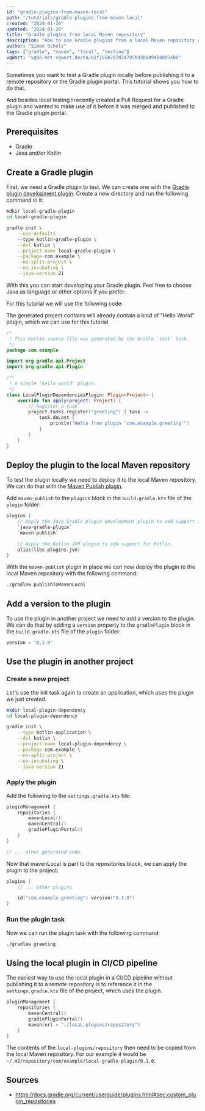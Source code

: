 ```yaml
---
id: "gradle-plugins-from-maven-local"
path: "/tutorials/gradle-plugins-from-maven-local"
created: "2024-01-20"
updated: "2024-01-20"
title: "Gradle plugins from local Maven repository"
description: "How to use Gradle plugins from a local Maven repository without publishing them to a remote repository or the Gradle plugin portal."
author: "Simon Scholz"
tags: ["gradle", "maven", "local", "testing"]
vgWort: "vg08.met.vgwort.de/na/61f155b787d24795b93b049408d87eb0"
---
```


Sometimes you want to test a Gradle plugin locally before publishing it to a remote repository or the Gradle plugin portal. This tutorial shows you how to do that.

And besides local testing I recently created a Pull Request for a Gradle plugin and wanted to make use of it before it was merged and published to the Gradle plugin portal.

## Prerequisites

- Gradle
- Java and/or Kotlin

## Create a Gradle plugin

First, we need a Gradle plugin to test. We can create one with the [Gradle plugin development plugin](https://docs.gradle.org/current/userguide/java_gradle_plugin.html#sec:java_gradle_plugin). Create a new directory and run the following command in it:

```bash
mdkir local-gradle-plugin
cd local-gradle-plugin

gradle init \
    --use-defaults
    --type kotlin-gradle-plugin \
    --dsl kotlin \
    --project-name local-gradle-plugin \
    --package com.example \
    --no-split-project \
    --no-incubating \
    --java-version 21
```

With this you can start developing your Gradle plugin.
Feel free to choose Java as language or other options if you prefer.

For this tutorial we will use the following code:

The generated project contains will already contain a kind of "Hello World" plugin, which we can use for this tutorial.

```kotlin [LocalPluginDependenciesPlugin.kt]
/*
 * This Kotlin source file was generated by the Gradle 'init' task.
 */
package com.example

import org.gradle.api.Project
import org.gradle.api.Plugin

/**
 * A simple 'hello world' plugin.
 */
class LocalPluginDependenciesPlugin: Plugin<Project> {
    override fun apply(project: Project) {
        // Register a task
        project.tasks.register("greeting") { task ->
            task.doLast {
                println("Hello from plugin 'com.example.greeting'")
            }
        }
    }
}
```

## Deploy the plugin to the local Maven repository

To test the plugin locally we need to deploy it to the local Maven repository. We can do that with the [Maven Publish plugin](https://docs.gradle.org/current/userguide/publishing_maven.html#publishing_maven:plugin).

Add `maven-publish` to the `plugins` block in the `build.gradle.kts` file of the `plugin` folder:

```kotlin [build.gradle.kts]
plugins {
    // Apply the Java Gradle plugin development plugin to add support for developing Gradle plugins
    `java-gradle-plugin`
    `maven-publish`

    // Apply the Kotlin JVM plugin to add support for Kotlin.
    alias(libs.plugins.jvm)
}
```

With the `maven-publish` plugin in place we can now deploy the plugin to the local Maven repository with the following command:

```bash
./gradlew publishToMavenLocal
```

## Add a version to the plugin

To use the plugin in another project we need to add a version to the plugin. We can do that by adding a `version` property to the `gradlePlugin` block in the `build.gradle.kts` file of the `plugin` folder:

```kotlin [build.gradle.kts]
version = "0.1.0"
```

## Use the plugin in another project

### Create a new project

Let's use the init task again to create an application, which uses the plugin we just created.

```bash
mkdir local-plugin-dependency
cd local-plugin-dependency

gradle init \
    --type kotlin-application \
    --dsl kotlin \
    --project-name local-plugin-dependency \
    --package com.example \
    --no-split-project \
    --no-incubating \
    --java-version 21
```

### Apply the plugin

Add the following to the `settings.gradle.kts` file:

```kotlin [settings.gradle.kts]
pluginManagement {
    repositories {
        mavenLocal()
        mavenCentral()
        gradlePluginPortal()
    }
}

// ... other generated code
```

Now that mavenLocal is part to the repositories block, we can apply the plugin to the project:

```kotlin [build.gradle.kts]
plugins {
    // ... other plugins

    id("com.example.greeting") version("0.1.0")
}
```

### Run the plugin task

Now we can run the plugin task with the following command:

```bash
./gradlew greeting
```

## Using the local plugin in CI/CD pipeline

The easiest way to use the local plugin in a CI/CD pipeline without publishing it to a remote repository is to reference it in the `settings.gradle.kts` file of the project, which uses the plugin.

```kotlin [settings.gradle.kts]
pluginManagement {
    repositories {
        mavenCentral()
        gradlePluginPortal()
        maven(url = "./locaL-plugins/repository")
    }
}
```

The contents of the `local-plugins/repository` then need to be copied from the local Maven repository.
For our example it would be `~/.m2/repository/com/example/local-gradle-plugin/0.1.0`.

## Sources

- https://docs.gradle.org/current/userguide/plugins.html#sec:custom_plugin_repositories
